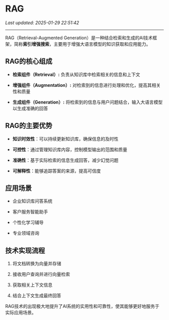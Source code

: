 # RAG

_Last updated: 2025-01-29 22:51:42_

---

RAG（Retrieval-Augmented Generation）是一种结合检索和生成的AI技术框架，简称**索引增强搜索**，主要用于增强大语言模型的知识获取和应用能力。


## RAG的核心组成


- **检索组件（Retrieval）:** 负责从知识库中检索相关的信息和上下文

- **增强组件（Augmentation）:** 对检索到的信息进行处理和优化，提高其相关性和质量

- **生成组件（Generation）:** 将检索到的信息与用户问题结合，输入大语言模型以生成准确的回答

## RAG的主要优势


- **知识时效性**：可以持续更新知识库，确保信息的及时性

- **可控性**：通过管理知识库内容，控制模型输出的范围和质量

- **准确性**：基于实际检索的信息生成回答，减少幻觉问题

- **可解释性**：能够追踪答案的来源，提高可信度

## 应用场景


- 企业知识库问答系统

- 客户服务智能助手

- 个性化学习辅导

- 专业领域咨询

## 技术实现流程


1. 将文档转换为向量并存储

1. 接收用户查询并进行向量检索

1. 获取相关上下文信息

1. 结合上下文生成最终回答

RAG技术的出现极大地提升了AI系统的实用性和可靠性，使其能够更好地服务于实际应用场景。

